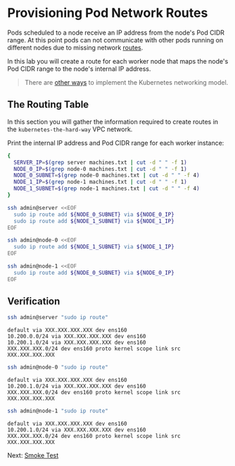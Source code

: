 # Provisioning Pod Network Routes

Pods scheduled to a node receive an IP address from the node's Pod CIDR range. At this point pods can not communicate with other pods running on different nodes due to missing network [routes](https://cloud.google.com/compute/docs/vpc/routes).

In this lab you will create a route for each worker node that maps the node's Pod CIDR range to the node's internal IP address.

> There are [other ways](https://kubernetes.io/docs/concepts/cluster-administration/networking/#how-to-achieve-this) to implement the Kubernetes networking model.

## The Routing Table

In this section you will gather the information required to create routes in the `kubernetes-the-hard-way` VPC network.

Print the internal IP address and Pod CIDR range for each worker instance:

```bash
{
  SERVER_IP=$(grep server machines.txt | cut -d " " -f 1)
  NODE_0_IP=$(grep node-0 machines.txt | cut -d " " -f 1)
  NODE_0_SUBNET=$(grep node-0 machines.txt | cut -d " " -f 4)
  NODE_1_IP=$(grep node-1 machines.txt | cut -d " " -f 1)
  NODE_1_SUBNET=$(grep node-1 machines.txt | cut -d " " -f 4)
}
```

```bash
ssh admin@server <<EOF
  sudo ip route add ${NODE_0_SUBNET} via ${NODE_0_IP}
  sudo ip route add ${NODE_1_SUBNET} via ${NODE_1_IP}
EOF
```

```bash
ssh admin@node-0 <<EOF
  sudo ip route add ${NODE_1_SUBNET} via ${NODE_1_IP}
EOF
```

```bash
ssh admin@node-1 <<EOF
  sudo ip route add ${NODE_0_SUBNET} via ${NODE_0_IP}
EOF
```

## Verification

```bash
ssh admin@server "sudo ip route"
```

```text
default via XXX.XXX.XXX.XXX dev ens160
10.200.0.0/24 via XXX.XXX.XXX.XXX dev ens160
10.200.1.0/24 via XXX.XXX.XXX.XXX dev ens160
XXX.XXX.XXX.0/24 dev ens160 proto kernel scope link src XXX.XXX.XXX.XXX
```

```bash
ssh admin@node-0 "sudo ip route"
```

```text
default via XXX.XXX.XXX.XXX dev ens160
10.200.1.0/24 via XXX.XXX.XXX.XXX dev ens160
XXX.XXX.XXX.0/24 dev ens160 proto kernel scope link src XXX.XXX.XXX.XXX
```

```bash
ssh admin@node-1 "sudo ip route"
```

```text
default via XXX.XXX.XXX.XXX dev ens160
10.200.1.0/24 via XXX.XXX.XXX.XXX dev ens160
XXX.XXX.XXX.0/24 dev ens160 proto kernel scope link src XXX.XXX.XXX.XXX
```

Next: [Smoke Test](12-smoke-test.md)
